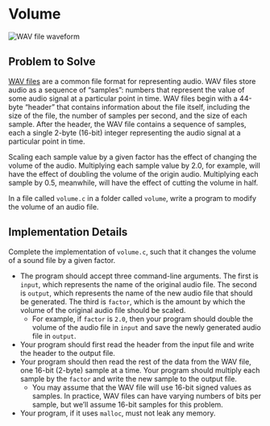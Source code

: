 # Volume

![WAV file waveform](https://cs50.harvard.edu/x/2024/psets/4/volume/wav_file.png)

## Problem to Solve

[WAV files](https://docs.fileformat.com/audio/wav/)  are a common file format for representing audio. WAV files store audio as a sequence of “samples”: numbers that represent the value of some audio signal at a particular point in time. WAV files begin with a 44-byte “header” that contains information about the file itself, including the size of the file, the number of samples per second, and the size of each sample. After the header, the WAV file contains a sequence of samples, each a single 2-byte (16-bit) integer representing the audio signal at a particular point in time.

Scaling each sample value by a given factor has the effect of changing the volume of the audio. Multiplying each sample value by 2.0, for example, will have the effect of doubling the volume of the origin audio. Multiplying each sample by 0.5, meanwhile, will have the effect of cutting the volume in half.

In a file called  `volume.c`  in a folder called  `volume`, write a program to modify the volume of an audio file.

## Implementation Details

Complete the implementation of  `volume.c`, such that it changes the volume of a sound file by a given factor.

-   The program should accept three command-line arguments. The first is  `input`, which represents the name of the original audio file. The second is  `output`, which represents the name of the new audio file that should be generated. The third is  `factor`, which is the amount by which the volume of the original audio file should be scaled.
    -   For example, if  `factor`  is  `2.0`, then your program should double the volume of the audio file in  `input`  and save the newly generated audio file in  `output`.
-   Your program should first read the header from the input file and write the header to the output file.
-   Your program should then read the rest of the data from the WAV file, one 16-bit (2-byte) sample at a time. Your program should multiply each sample by the  `factor`  and write the new sample to the output file.
    -   You may assume that the WAV file will use 16-bit signed values as samples. In practice, WAV files can have varying numbers of bits per sample, but we’ll assume 16-bit samples for this problem.
-   Your program, if it uses  `malloc`, must not leak any memory.